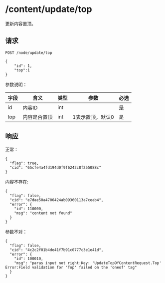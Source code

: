 # /content/update/top

更新内容置顶。

## 请求

```
POST /node/update/top

{
	"id": 1,
	"top":1
}
```

参数说明：

| 字段   |      含义   |类型  |   参数 |  必选 |
|----------|--------|------|------|------|
| id | 内容ID | int | | 是 |
| top |内容是否置顶 | int | 1表示置顶，默认0 | 是 |


## 响应

正常：

```
{
  "flag": true,
  "cid": "65cfe4a4fd194d0f9f6242c8f255088c"
}
```

内容不存在:

```
{
  "flag": false,
  "cid": "e7dae50a4706424ab09360113a7ceab4",
  "error": {
    "id": 110000,
    "msg": "content not found"
  }
}
```

参数不对：

```
{
  "flag": false,
  "cid": "4c2c2f01b4de41f7b91c0777c3e1e41d",
  "error": {
    "id": 100010,
    "msg": "paras input not right:Key: 'UpdateTopOfContentRequest.Top' Error:Field validation for 'Top' failed on the 'oneof' tag"
  }
}
```
